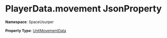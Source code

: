# PlayerData.movement JsonProperty

<small>**Namespace**: SpaceUsurper</small>

<small>**Property Type**: [UnitMovementData](../UnitMovementData.md)</small>

